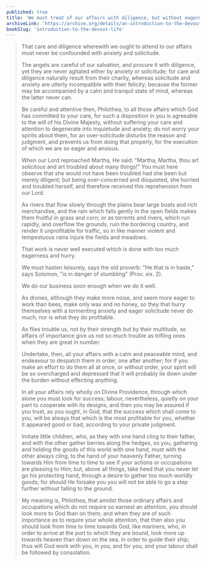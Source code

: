 ```yaml
---
published: true
title: 'We must treat of our affairs with diligence, but without eagerness or solicitude.'
archiveLink: 'https://archive.org/details/an-introduction-to-the-devout-life/page/126?view=theater'
bookSlug: 'introduction-to-the-devout-life'
---
```


> That care and diligence wherewith we ought to attend to our affairs must never be confounded with anxiety and solicitude.
>
> The angels are careful of our salvation, and procure it with diligence, yet they are never agitated either by anxiety or solicitude; for care and diligence naturally result from their charity, whereas solicitude and anxiety are utterly incompatible with their felicity; because the former may be accompanied by a calm and tranquil state of mind, whereas the latter never can.
>
> Be careful and attentive then, Philothea, to all those affairs which God has committed to your care, for such a disposition in you is agreeable to the will of his Divine Majesty, without suffering your care and attention to degenerate into inquietude and anxiety; do not worry your spirits about them, for an over-solicitude disturbs the reason and judgment, and prevents us from doing that properly, for the execution of which we are so eager and anxious.
>
> When our Lord reproached Martha, He said: "Martha, Martha, thou art solicitous and art troubled about many things!" You must here observe that she would not have been troubled had she been but merely diligent; but being over-concerned and disquieted, she hurried and troubled herself, and therefore received this reprehension from our Lord.
>
> As rivers that flow slowly through the plains bear large boats and rich merchandise, and the rain which falls gently in the open fields makes them fruitful in grass and corn; or as torrents and rivers, which run rapidly, and overflow the grounds, ruin the bordering country, and render it unprofitable for traffic, so in like manner violent and tempestuous rains injure the fields and meadows.
>
> That work is never well executed which is done with too much eagerness and hurry.
>
> We must hasten leisurely, says the old proverb: "He that is in haste," says Solomon, "is in danger of stumbling" (Prov. xix. 2).
>
> We do our business soon enough when we do it well.
>
> As drones, although they make more noise, and seem more eager to work than bees, make only wax and no honey, so they that hurry themselves with a tormenting anxiety and eager solicitude never do much, nor is what they do profitable.
>
> As flies trouble us, not by their strength but by their multitude, so affairs of importance give us not so much trouble as trifling ones when they are great in number.
>
> Undertake, then, all your affairs with a calm and peaceable mind, and endeavour to despatch them in order, one after another; for if you make an effort to do them all at once, or without order, your spirit will be so overcharged and depressed that it will probably lie down under the burden without effecting anything.
>
> In all your affairs rely wholly on Divine Providence, through which alone you must look for success; labour, nevertheless, quietly on your part to cooperate with its designs, and then you may be assured if you trust, as you ought, in God, that the success which shall come to you, will be always that which is the most profitable for you, whether it appeared good or bad, according to your private judgment.
>
> Imitate little children, who, as they with one hand cling to their father, and with the other gather berries along the hedges, so you, gathering and holding the goods of this world with one hand, must with the other always cling, to the hand of your heavenly Father, turning towards Him from time to time to see if your actions or occupations are pleasing to Him; but, above all things, take heed that you never let go his protecting hand, through a desire to gather too much worldly goods; for should He forsake you you will not be able to go a step further without falling to the ground.
>
> My meaning is, Philothea, that amidst those ordinary affairs and occupations which do not require so earnest an attention, you should look more to God than on them; and when they are of such importance as to require your whole attention, that then also you should look from time to time towards God, like mariners, who, in order to arrive at the port to which they are bound, look more up towards heaven than down on the sea, in order to guide their ship; thus will God work with you, in you, and for you, and your labour shall be followed by consolation.
